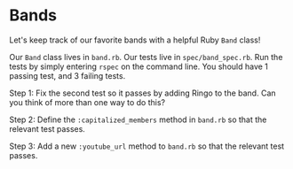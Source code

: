 # Bands
Let's keep track of our favorite bands with a helpful Ruby `Band` class!

Our `Band` class lives in `band.rb`. Our tests live in `spec/band_spec.rb`.
Run the tests by simply entering `rspec` on the command line.
You should have 1 passing test, and 3 failing tests.

Step 1: Fix the second test so it passes by adding Ringo to the band. Can you think of more than one way to do this?

Step 2: Define the `:capitalized_members` method in `band.rb` so that the relevant test passes.

Step 3: Add a new `:youtube_url` method to `band.rb` so that the relevant test passes.
